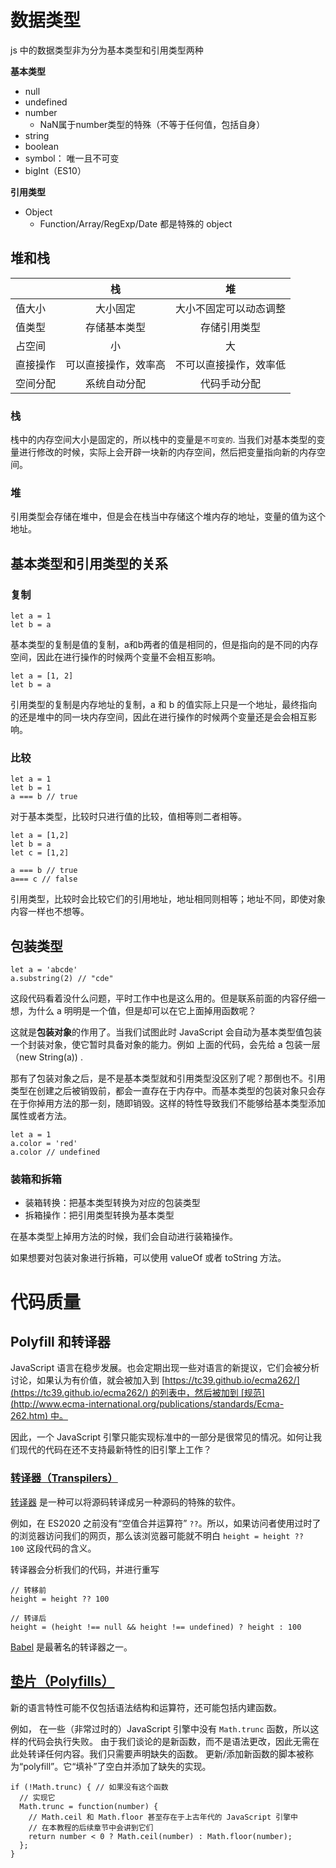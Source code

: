 # 数据类型



js 中的数据类型非为分为基本类型和引用类型两种

**基本类型**

- null
- undefined
- number
    - NaN属于number类型的特殊（不等于任何值，包括自身）
- string
- boolean
- symbol： 唯一且不可变
- bigInt（ES10）



**引用类型**

- Object
    - Function/Array/RegExp/Date 都是特殊的 object







## 堆和栈

|          |          栈          |           堆           |
| -------- | :------------------: | :--------------------: |
| 值大小   |       大小固定       | 大小不固定可以动态调整 |
| 值类型   |     存储基本类型     |      存储引用类型      |
| 占空间   |          小          |           大           |
| 直接操作 | 可以直接操作，效率高 | 不可以直接操作，效率低 |
| 空间分配 |     系统自动分配     |      代码手动分配      |





### 栈

栈中的内存空间大小是固定的，所以栈中的变量是`不可变的`. 当我们对基本类型的变量进行修改的时候，实际上会开辟一块新的内存空间，然后把变量指向新的内存空间。



### 堆

引用类型会存储在堆中，但是会在栈当中存储这个堆内存的地址，变量的值为这个地址。





## 基本类型和引用类型的关系



### 复制

```
let a = 1
let b = a
```

基本类型的复制是值的复制，a和b两者的值是相同的，但是指向的是不同的内存空间，因此在进行操作的时候两个变量不会相互影响。



```
let a = [1, 2]
let b = a
```

引用类型的复制是内存地址的复制，a 和 b 的值实际上只是一个地址，最终指向的还是堆中的同一块内存空间，因此在进行操作的时候两个变量还是会会相互影响。



### 比较

```
let a = 1
let b = 1
a === b // true
```

对于基本类型，比较时只进行值的比较，值相等则二者相等。



```
let a = [1,2]
let b = a
let c = [1,2]

a === b // true
a=== c // false
```

引用类型，比较时会比较它们的引用地址，地址相同则相等；地址不同，即使对象内容一样也不想等。





## 包装类型



```
let a = 'abcde'
a.substring(2) // "cde"
```

这段代码看着没什么问题，平时工作中也是这么用的。但是联系前面的内容仔细一想，为什么 a 明明是一个值，但是却可以在它上面掉用函数呢？



这就是**包装对象**的作用了。当我们试图此时 JavaScript 会自动为基本类型值包装一个封装对象，使它暂时具备对象的能力。例如 上面的代码，会先给 a 包装一层 （new String(a)) .

那有了包装对象之后，是不是基本类型就和引用类型没区别了呢？那倒也不。引用类型在创建之后被销毁前，都会一直存在于内存中。而基本类型的包装对象只会存在于你掉用方法的那一刻，随即销毁。这样的特性导致我们不能够给基本类型添加属性或者方法。

```
let a = 1
a.color = 'red'
a.color // undefined
```



### 装箱和拆箱



- 装箱转换：把基本类型转换为对应的包装类型
- 拆箱操作：把引用类型转换为基本类型



在基本类型上掉用方法的时候，我们会自动进行装箱操作。

如果想要对包装对象进行拆箱，可以使用 valueOf 或者 toString 方法。


# 代码质量

## Polyfill 和转译器

JavaScript 语言在稳步发展。也会定期出现一些对语言的新提议，它们会被分析讨论，如果认为有价值，就会被加入到 [https://tc39.github.io/ecma262/](https://tc39.github.io/ecma262/) 的列表中，然后被加到 [规范](http://www.ecma-international.org/publications/standards/Ecma-262.htm) 中。

因此，一个 JavaScript 引擎只能实现标准中的一部分是很常见的情况。如何让我们现代的代码在还不支持最新特性的旧引擎上工作？

### [转译器（Transpilers）](https://zh.javascript.info/polyfills#zhuan-yi-qi-transpilers)

[转译器](https://en.wikipedia.org/wiki/Source-to-source_compiler) 是一种可以将源码转译成另一种源码的特殊的软件。

例如，在 ES2020 之前没有“空值合并运算符” `??`。所以，如果访问者使用过时了的浏览器访问我们的网页，那么该浏览器可能就不明白 `height = height ?? 100` 这段代码的含义。

转译器会分析我们的代码，并进行重写
```
// 转移前
height = height ?? 100

// 转译后
height = (height !== null && height !== undefined) ? height : 100
```

[Babel](https://babeljs.io/) 是最著名的转译器之一。


## [垫片（Polyfills）](https://zh.javascript.info/polyfills#dian-pian-polyfills)

新的语言特性可能不仅包括语法结构和运算符，还可能包括内建函数。


例如， 在一些（非常过时的）JavaScript 引擎中没有 `Math.trunc` 函数，所以这样的代码会执行失败。
由于我们谈论的是新函数，而不是语法更改，因此无需在此处转译任何内容。我们只需要声明缺失的函数。
更新/添加新函数的脚本被称为“polyfill”。它“填补”了空白并添加了缺失的实现。


```
if (!Math.trunc) { // 如果没有这个函数
  // 实现它
  Math.trunc = function(number) {
    // Math.ceil 和 Math.floor 甚至存在于上古年代的 JavaScript 引擎中
    // 在本教程的后续章节中会讲到它们
    return number < 0 ? Math.ceil(number) : Math.floor(number);
  };
}
```



































